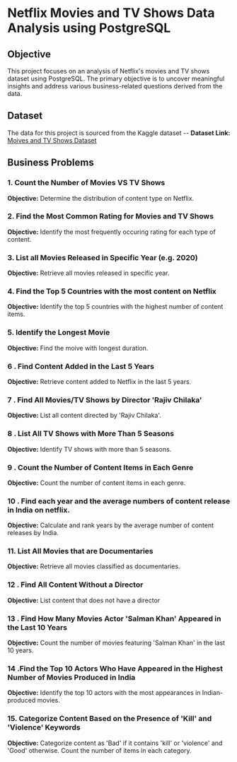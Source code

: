 # Netflix Movies and TV Shows Data Analysis using PostgreSQL

## Objective  
This project focuses on an analysis of Netflix's movies and TV shows dataset using PostgreSQL. The primary objective is to uncover meaningful insights and address various business-related questions derived from the data. 

## Dataset
The data for this project is sourced from the Kaggle dataset 
-- **Dataset Link:** [Moives and TV Shows Dataset](https://www.kaggle.com/datasets/shivamb/netflix-shows)

## Business Problems 

### 1. Count the Number of Movies VS TV Shows
**Objective:** Determine the distribution of content type on Netflix.

### 2. Find the Most Common Rating for Movies and TV Shows
**Objective:** Identify the most frequently occuring rating for each type of content.

### 3. List all Movies Released in Specific Year (e.g. 2020)
**Objective:** Retrieve all movies released in specific year.

### 4. Find the Top 5 Countries with the most content on Netflix
**Objective:** Identify the top 5 countries with the highest number of content items.

### 5. Identify the Longest Movie
**Objective:** Find the moive with longest duration.

### 6 . Find Content Added in the Last 5 Years 
**Objective:** Retrieve content added to Netflix in the last 5 years.

### 7 . Find All Movies/TV Shows by Director 'Rajiv Chilaka'
**Objective:** List all content directed by 'Rajiv Chilaka'.

### 8 . List All TV Shows with More Than 5 Seasons 
**Objective:** Identify TV shows with more than 5 seasons.

### 9 . Count the Number of Content Items in Each Genre
**Objective:** Count the number of content items in each genre.

### 10 . Find each year and the average numbers of content release in India on netflix.
**Objective:** Calculate and rank years by the average number of content releases by India.

### 11. List All Movies that are Documentaries
**Objective:**  Retrieve all movies classified as documentaries.

### 12 . Find All Content Without a Director
**Objective:** List content that does not have a director

### 13 . Find How Many Movies Actor 'Salman Khan' Appeared in the Last 10 Years
**Objective:** Count the number of movies featuring 'Salman Khan' in the last 10 years.

### 14 .Find the Top 10 Actors Who Have Appeared in the Highest Number of Movies Produced in India
**Objective:** Identify the top 10 actors with the most appearances in Indian-produced movies.

### 15. Categorize Content Based on the Presence of 'Kill' and 'Violence' Keywords
**Objective:** Categorize content as 'Bad' if it contains 'kill' or 'violence' and 'Good' otherwise. Count the number of items in each category.

